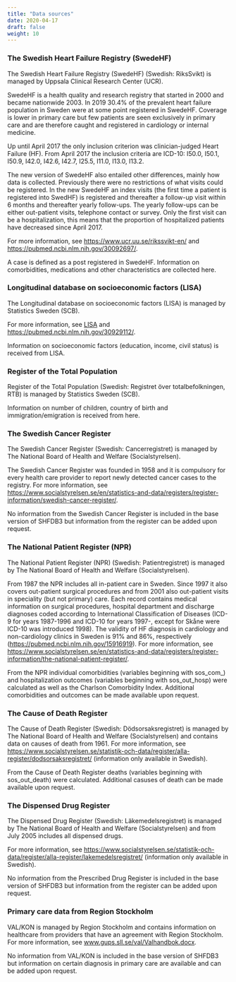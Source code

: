 ```yaml
---
title: "Data sources"
date: 2020-04-17
draft: false
weight: 10
---
```


### The Swedish Heart Failure Registry (SwedeHF)

The Swedish Heart Failure Registry (SwedeHF) (Swedish: RiksSvikt) is managed by Uppsala Clinical Research Center (UCR). 

SwedeHF is a health quality and research registry that started in 2000 and became nationwide 2003. In 2019 30.4% of the prevalent heart failure population in Sweden were at some point registered in SwedeHF. Coverage is lower in primary care but few patients are seen exclusively in primary care and are therefore caught and registered in cardiology or internal medicine. 

Up until April 2017 the only inclusion criterion was clinician-judged Heart Failure (HF). From April 2017 the inclusion criteria are ICD-10: I50.0, I50.1, I50.9, I42.0, I42.6, I42.7, I25.5, I11.0, I13.0, I13.2. 

The new version of SwedeHF also entailed other differences, mainly how data is collected. Previously there were no restrictions of what visits could be registered. In the new SwedeHF an index visits (the first time a patient is registered into SwedHF) is registered and thereafter a follow-up visit within 6 months and thereafter yearly follow-ups. The yearly follow-ups can be either out-patient visits, telephone contact or survey. Only the first visit can be a hospitalization, this means that the proportion of hospitalized patients have decreased since April 2017. 

For more information, see https://www.ucr.uu.se/rikssvikt-en/ and https://pubmed.ncbi.nlm.nih.gov/30092697/. 

A case is defined as a post registered in SwedeHF. Information on comorbidities, medications and other characteristics are collected here. 

### Longitudinal database on socioeconomic factors (LISA) 

The Longitudinal database on socioeconomic factors (LISA) is managed by Statistics Sweden (SCB). 

For more information, see [LISA](https://www.scb.se/en/services/guidance-for-researchers-and-universities/vilka-mikrodata-finns/longitudinella-register/longitudinal-integrated-database-for-health-insurance-and-labour-market-studies-lisa/) and https://pubmed.ncbi.nlm.nih.gov/30929112/. 

Information on socioeconomic factors (education, income, civil status) is received from LISA.

### Register of the Total Population

Register of the Total Population (Swedish: Registret över totalbefolkningen, RTB) is managed by Statistics Sweden (SCB). 

Information on number of children, country of birth and immigration/emigration is received from here.

### The Swedish Cancer Register 

The Swedish Cancer Register (Swedish: Cancerregistret) is managed by The National Board of Health and Welfare (Socialstyrelsen). 

The Swedish Cancer Register was founded in 1958 and it is compulsory for every health care provider to report newly detected cancer cases to the registry. For more information, see https://www.socialstyrelsen.se/en/statistics-and-data/registers/register-information/swedish-cancer-register/. 

No information from the Swedish Cancer Register is included in the base version of SHFDB3 but information from the register can be added upon request.  

### The National Patient Register (NPR) 

The National Patient Register (NPR) (Swedish: Patientregistret) is managed by The National Board of Health and Welfare (Socialstyrelsen). 

From 1987 the NPR includes all in-patient care in Sweden. Since 1997 it also covers out-patient surgical procedures and from 2001 also out-patient visits in speciality (but not primary) care. Each record contains medical information on surgical procedures, hospital department and discharge diagnoses coded according to International Classification of Diseases (ICD-9 for years 1987-1996 and ICD-10 for years 1997-, except for Skåne were ICD-10 was introduced 1998). The validity of HF diagnosis in cardiology and non-cardiology clinics in Sweden is 91% and 86%, respectively (https://pubmed.ncbi.nlm.nih.gov/15916919). For more information, see https://www.socialstyrelsen.se/en/statistics-and-data/registers/register-information/the-national-patient-register/. 

From the NPR individual comorbidities (variables beginning with sos_com_) and hospitalization outcomes (variables beginning with sos_out_hosp) were calculated as well as the Charlson Comorbidity Index. Additional comorbidities and outcomes can be made available upon request. 

### The Cause of Death Register 

The Cause of Death Register (Swedish: Dödsorsaksregistret) is managed by The National Board of Health and Welfare (Socialstyrelsen) and contains data on causes of death from 1961. For more information, see https://www.socialstyrelsen.se/statistik-och-data/register/alla-register/dodsorsaksregistret/ (information only available in Swedish). 

From the Cause of Death Register deaths (variables beginning with sos_out_death) were calculated. Additional casuses of death can be made available upon request. 

### The Dispensed Drug Register 

The Dispensed Drug Register (Swedish: Läkemedelsregistret) is managed by The National Board of Health and Welfare (Socialstyrelsen) and from July 2005 includes all dispensed drugs. 

For more information, see https://www.socialstyrelsen.se/statistik-och-data/register/alla-register/lakemedelsregistret/ (information only available in Swedish). 

No information from the Prescribed Drug Register is included in the base version of SHFDB3 but information from the register can be added upon request. 

### Primary care data from Region Stockholm

VAL/KON is managed by Region Stockholm and contains information on healthcare from providers that have an agreement with Region Stockholm. For more information, see www.gups.sll.se/val/Valhandbok.docx. 

No information from VAL/KON is included in the base version of SHFDB3 but information on certain diagnosis in primary care are available and can be added upon request.